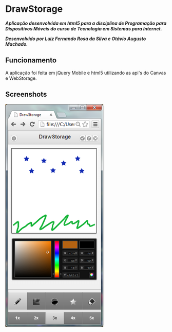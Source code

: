 DrawStorage
===========

***Aplicação desenvolvida em html5 para a disciplina de Programação para Dispositivos Móveis do curso de Tecnologia em Sistemas para Internet.***

***Desenvolvido por Luiz Fernando Rosa da Silva e Otávio Augusto Machado.***

Funcionamento
-------------

A aplicação foi feita em jQuery Mobile e html5 utilizando as api's do Canvas e WebStorage.

Screenshots
-------------

![Alt text](/Screenshot/sample1.png)
